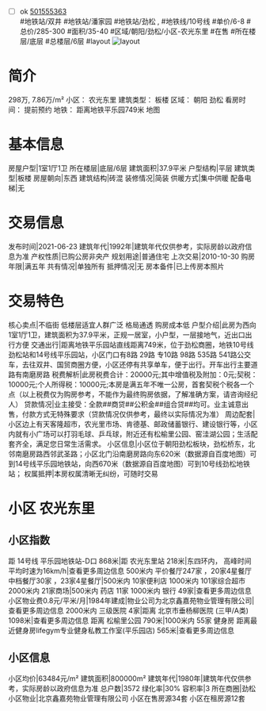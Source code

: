 - [ ] ok [501555363](https://bj.5i5j.com/ershoufang/501555363.html)  
 #地铁站/双井 #地铁站/潘家园 #地铁站/劲松 ,  #地铁线/10号线
#单价/6-8 #总价/285-300 #面积/35-40   #区域/朝阳/劲松/小区-农光东里 #在售 #所在楼层/底层 #总楼层/6层 #layout 
![layout](http://image2a.5i5j.com/bdir/layout/1262b0238feb429d8cc47b879c8b9d68.jpg_P5.jpg) 
# 简介 
 298万,  7.86万/m² 
小区： 农光东里
建筑类型： 板楼
区域： 朝阳 劲松
看房时间： 提前预约
地铁： 距离地铁平乐园749米 地图
# 基本信息 
 房屋户型|1室1厅1卫
所在楼层|底层/6层
建筑面积|37.9平米
户型结构|平层
建筑类型|板楼
房屋朝向|东西
建筑结构|砖混
装修情况|简装
供暖方式|集中供暖
配备电梯|无
# 交易信息 
 发布时间|2021-06-23
建筑年代|1992年|建筑年代仅供参考，实际房龄以政府信息为准
产权性质|已购公房非央产
规划用途|普通住宅
上次交易|2010-10-30
购房年限|满五年
共有情况|单独所有
抵押情况|无
房本备件|已上传房本照片
# 交易特色 
 核心卖点|不临街 低楼层适宜人群广泛 格局通透 购房成本低
户型介绍|此房为西向1室1厅1卫，建筑面积为37.9平米，正规一居室，小户型，一层接地气，近出口出行方便
交通出行|距离地铁平乐园站直线距离749米，位于劲松商圈，地铁10号线劲松站和14号线平乐园站，小区门口有8路 29路 专10路 98路 535路 541路公交车，去往双井、国贸商圈方便，小区还停有共享单车，便于出行。开车出行主要道路有南磨房路
税费解析|此房税费合计：20000元;其中增值税及附加：0元;契税：10000元;个人所得税：10000元;本房是满五年不唯一公房，首套契税个税各一个点（以上税费仅为购房参考，不能作为最终购房依据，了解准确方案，请咨询经纪人）
贷款情况|业主接受：全款##商贷##公积金##组合贷##均可。业主诚意出售，付款方式无特殊要求（贷款情况仅供参考，最终以实际情况为准）
周边配套|小区边上有天客隆超市，农光里市场、肯德基、邮政储蓄银行、建设银行等，小区内就有小广场可以打羽毛球、乒乓球，附近还有松榆里公园、窑洼湖公园；生活配套齐全，满足您日常生活需求。
小区信息|小区位于朝阳劲松板块，劲松桥东，北邻南磨房路西邻武圣路；小区北门沿南磨房路向东620米（数据源自百度地图）可到14号线平乐园地铁站，向西670米（数据源自百度地图）可到10号线劲松地铁站；
权属抵押|本房权属清晰无纠纷，可随时交易
# 小区 农光东里
## 小区指数 
 距 14号线 平乐园地铁站-D口 868米|距 农光东里站 218米|东四环内， 高峰时间平均时速为16km/h|查看更多周边信息
500米内 平价餐厅247家 ，20家4星餐厅
中档餐厅30家 ，23家4星餐厅|500米内 10家便利店
1000米内 101家综合超市
2000米内 21家商场|500米内 药店 11家
1000米内 银行 49家|查看更多周边信息
小区物业费0.8元/平米/月|1984年建成|物业公司为北京鑫嘉苑物业管理有限公司|查看更多周边信息
2000米内 三级医院 4家|距离 北京市垂杨柳医院 (三甲/A类) 1098米|查看更多周边信息
距离 松榆里公园 790米|1000米内 55家 健身房
距离最近健身房lifegym专业健身私教工作室(平乐园店) 565米|查看更多周边信息
## 小区信息 
 小区均价|63484元/m²
建筑面积|800000m²
建筑年代|1980年|建筑年代仅供参考，实际房龄以政府信息为准
总户数|3572
绿化率|30%
容积率|3
所在商圈|劲松
小区物业|北京鑫嘉苑物业管理有限公司
小区在售房源34套
小区在租房源12套
